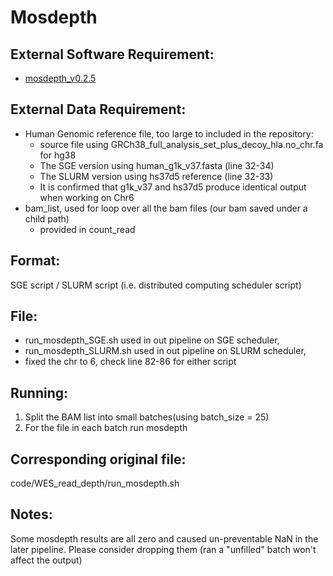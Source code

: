 # Mosdepth

## External Software Requirement:

 - [mosdepth_v0.2.5](https://github.com/brentp/mosdepth/releases?page=2)

## External Data Requirement:

 - Human Genomic reference file, too large to included in the repository:
    - source file using GRCh38_full_analysis_set_plus_decoy_hla.no_chr.fa for hg38
    - The SGE version using human_g1k_v37.fasta (line 32-34)
    - The SLURM version using hs37d5 reference (line 32-33)
    - It is confirmed that g1k_v37 and hs37d5 produce identical output when working on Chr6
 - bam_list, used for loop over all the bam files (our bam saved under a child path)
    - provided in count_read

## Format:

SGE script / SLURM script (i.e. distributed computing scheduler script)

## File:

 - run_mosdepth_SGE.sh used in out pipeline on SGE scheduler,
 - run_mosdepth_SLURM.sh used in out pipeline on SLURM scheduler,
 - fixed the chr to 6, check line 82-86 for either script

## Running:

1.	Split the BAM list into small batches(using batch_size = 25)
2.  For the file in each batch run mosdepth

## Corresponding original file:

code/WES_read_depth/run_mosdepth.sh

## Notes:

Some mosdepth results are all zero and caused un-preventable NaN in the later pipeline. Please consider dropping them
(ran a "unfilled" batch won't affect the output)
